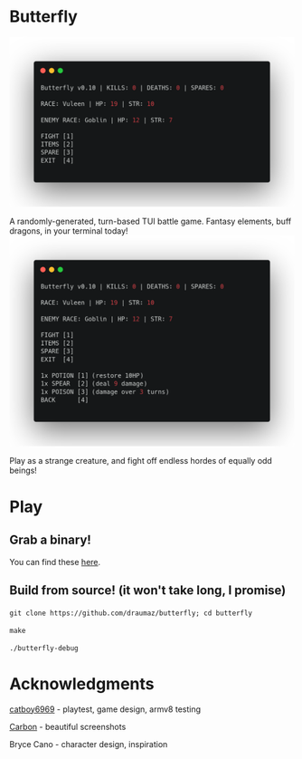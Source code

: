 # Butterfly
![Screenie](https://github.com/draumaz/butterfly/raw/main/media/scr2.png "Screenshot")

  A randomly-generated, turn-based TUI battle game. Fantasy elements, buff dragons, in your terminal today!
![Weapon](https://github.com/draumaz/butterfly/raw/main/media/scr1.png "Screenshot")

  Play as a strange creature, and fight off endless hordes of equally odd beings!

# Play

## Grab a binary!
  You can find these <a href="https://github.com/draumaz/butterfly/releases/latest">here</a>.

## Build from source! (it won't take long, I promise)

```git clone https://github.com/draumaz/butterfly; cd butterfly```

```make```

```./butterfly-debug```

# Acknowledgments

<a href="https://github.com/catboy6969">catboy6969</a> - playtest, game design, armv8 testing

<a href="https://carbon.now.sh/">Carbon</a> - beautiful screenshots

Bryce Cano - character design, inspiration
